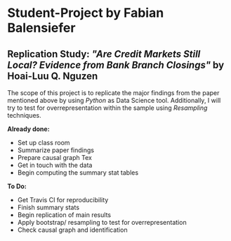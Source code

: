 # Student-Project by Fabian Balensiefer
## Replication Study: *"Are Credit Markets Still Local? Evidence from Bank Branch Closings"* by Hoai-Luu Q. Nguzen

The scope of this project is to replicate the major findings from the paper mentioned above by using *Python* as Data Science tool. 
Additionally, I will try to test for overrepresentation within the sample using *Resampling* techniques.  

**Already done:**
-	Set up class room
-	Summarize paper findings
-	Prepare causal graph Tex
-	Get in touch with the data
-	Begin computing the summary stat tables 

**To Do:**
- Get Travis CI for reproducibility
-	Finish summary stats
-	Begin replication of main results
-	Apply bootstrap/ resampling to test for overrepresentation
-	Check causal graph and identification
